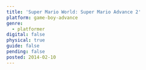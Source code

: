 ```yaml
---
title: 'Super Mario World: Super Mario Advance 2'
platform: game-boy-advance
genre:
  - platformer
digital: false
physical: true
guide: false
pending: false
posted: 2014-02-10
---
```

